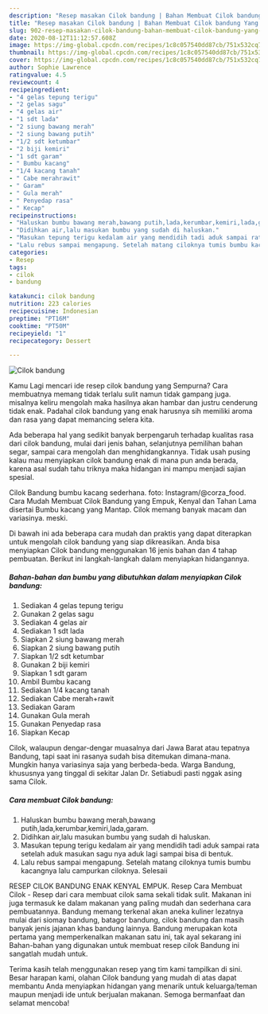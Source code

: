 ```yaml
---
description: "Resep masakan Cilok bandung | Bahan Membuat Cilok bandung Yang Bisa Manjain Lidah"
title: "Resep masakan Cilok bandung | Bahan Membuat Cilok bandung Yang Bisa Manjain Lidah"
slug: 902-resep-masakan-cilok-bandung-bahan-membuat-cilok-bandung-yang-bisa-manjain-lidah
date: 2020-08-12T11:12:57.608Z
image: https://img-global.cpcdn.com/recipes/1c8c057540dd87cb/751x532cq70/cilok-bandung-foto-resep-utama.jpg
thumbnail: https://img-global.cpcdn.com/recipes/1c8c057540dd87cb/751x532cq70/cilok-bandung-foto-resep-utama.jpg
cover: https://img-global.cpcdn.com/recipes/1c8c057540dd87cb/751x532cq70/cilok-bandung-foto-resep-utama.jpg
author: Sophie Lawrence
ratingvalue: 4.5
reviewcount: 4
recipeingredient:
- "4 gelas tepung terigu"
- "2 gelas sagu"
- "4 gelas air"
- "1 sdt lada"
- "2 siung bawang merah"
- "2 siung bawang putih"
- "1/2 sdt ketumbar"
- "2 biji kemiri"
- "1 sdt garam"
- " Bumbu kacang"
- "1/4 kacang tanah"
- " Cabe merahrawit"
- " Garam"
- " Gula merah"
- " Penyedap rasa"
- " Kecap"
recipeinstructions:
- "Haluskan bumbu bawang merah,bawang putih,lada,kerumbar,kemiri,lada,garam."
- "Didihkan air,lalu masukan bumbu yang sudah di haluskan."
- "Masukan tepung terigu kedalam air yang mendidih tadi aduk sampai rata setelah aduk masukan sagu nya aduk lagi sampai bisa di bentuk."
- "Lalu rebus sampai mengapung. Setelah matang ciloknya tumis bumbu kacangnya lalu campurkan ciloknya. Selesaii"
categories:
- Resep
tags:
- cilok
- bandung

katakunci: cilok bandung 
nutrition: 223 calories
recipecuisine: Indonesian
preptime: "PT16M"
cooktime: "PT50M"
recipeyield: "1"
recipecategory: Dessert

---
```



![Cilok bandung](https://img-global.cpcdn.com/recipes/1c8c057540dd87cb/751x532cq70/cilok-bandung-foto-resep-utama.jpg)

Kamu Lagi mencari ide resep cilok bandung yang Sempurna? Cara membuatnya memang tidak terlalu sulit namun tidak gampang juga. misalnya keliru mengolah maka hasilnya akan hambar dan justru cenderung tidak enak. Padahal cilok bandung yang enak harusnya sih memiliki aroma dan rasa yang dapat memancing selera kita.

Ada beberapa hal yang sedikit banyak berpengaruh terhadap kualitas rasa dari cilok bandung, mulai dari jenis bahan, selanjutnya pemilihan bahan segar, sampai cara mengolah dan menghidangkannya. Tidak usah pusing kalau mau menyiapkan cilok bandung enak di mana pun anda berada, karena asal sudah tahu triknya maka hidangan ini mampu menjadi sajian spesial.

Cilok Bandung bumbu kacang sederhana. foto: Instagram/@corza_food. Cara Mudah Membuat Cilok Bandung yang Empuk, Kenyal dan Tahan Lama disertai Bumbu kacang yang Mantap. Cilok memang banyak macam dan variasinya. meski.


Di bawah ini ada beberapa cara mudah dan praktis yang dapat diterapkan untuk mengolah cilok bandung yang siap dikreasikan. Anda bisa menyiapkan Cilok bandung menggunakan 16 jenis bahan dan 4 tahap pembuatan. Berikut ini langkah-langkah dalam menyiapkan hidangannya.

<!--inarticleads1-->

##### Bahan-bahan dan bumbu yang dibutuhkan dalam menyiapkan Cilok bandung:

1. Sediakan 4 gelas tepung terigu
1. Gunakan 2 gelas sagu
1. Sediakan 4 gelas air
1. Sediakan 1 sdt lada
1. Siapkan 2 siung bawang merah
1. Siapkan 2 siung bawang putih
1. Siapkan 1/2 sdt ketumbar
1. Gunakan 2 biji kemiri
1. Siapkan 1 sdt garam
1. Ambil  Bumbu kacang
1. Sediakan 1/4 kacang tanah
1. Sediakan  Cabe merah+rawit
1. Sediakan  Garam
1. Gunakan  Gula merah
1. Gunakan  Penyedap rasa
1. Siapkan  Kecap


Cilok, walaupun dengar-dengar muasalnya dari Jawa Barat atau tepatnya Bandung, tapi saat ini rasanya sudah bisa ditemukan dimana-mana. Mungkin hanya variasinya saja yang berbeda-beda. Warga Bandung, khususnya yang tinggal di sekitar Jalan Dr. Setiabudi pasti nggak asing sama Cilok. 

<!--inarticleads2-->

##### Cara membuat Cilok bandung:

1. Haluskan bumbu bawang merah,bawang putih,lada,kerumbar,kemiri,lada,garam.
1. Didihkan air,lalu masukan bumbu yang sudah di haluskan.
1. Masukan tepung terigu kedalam air yang mendidih tadi aduk sampai rata setelah aduk masukan sagu nya aduk lagi sampai bisa di bentuk.
1. Lalu rebus sampai mengapung. Setelah matang ciloknya tumis bumbu kacangnya lalu campurkan ciloknya. Selesaii


RESEP CILOK BANDUNG ENAK KENYAL EMPUK. Resep Cara Membuat Cilok - Resep dari cara membuat cilok sama sekali tidak sulit. Makanan ini juga termasuk ke dalam makanan yang paling mudah dan sederhana cara pembuatannya. Bandung memang terkenal akan aneka kuliner lezatnya mulai dari siomay bandung, batagor bandung, cilok bandung dan masih banyak jenis jajanan khas bandung lainnya. Bandung merupakan kota pertama yang memperkenalkan makanan satu ini, tak ayal sekarang ini Bahan-bahan yang digunakan untuk membuat resep cilok Bandung ini sangatlah mudah untuk. 

Terima kasih telah menggunakan resep yang tim kami tampilkan di sini. Besar harapan kami, olahan Cilok bandung yang mudah di atas dapat membantu Anda menyiapkan hidangan yang menarik untuk keluarga/teman maupun menjadi ide untuk berjualan makanan. Semoga bermanfaat dan selamat mencoba!
